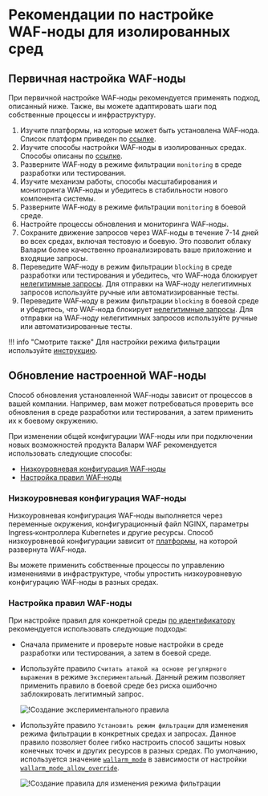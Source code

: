 # Рекомендации по настройке WAF‑ноды для изолированных сред

## Первичная настройка WAF‑ноды

При первичной настройке WAF‑ноды рекомендуется применять подход, описанный ниже. Также, вы можете адаптировать шаги под собственные процессы и инфраструктуру.

1. Изучите платформы, на которые может быть установлена WAF‑нода. Список платформ приведен по [ссылке](../../supported-platforms.md).
2. Изучите способы настройки WAF‑ноды в изолированных средах. Способы описаны по [ссылке](how-waf-in-separated-environments-works.md#возможности-валарм-waf-в-работе-с-изолированными-средами).
3. Разверните WAF‑ноду в режиме фильтрации `monitoring` в среде разработки или тестирования. 
4. Изучите механизм работы, способы масштабирования и мониторинга WAF‑ноды и убедитесь в стабильности нового компонента системы.
5. Разверните WAF‑ноду в режиме фильтрации `monitoring` в боевой среде.
6. Настройте процессы обновления и мониторинга WAF‑ноды.
7. Сохраните движение запросов через WAF‑ноды в течение 7-14 дней во всех средах, включая тестовую и боевую. Это позволит облаку Валарм более качественно проанализировать ваше приложение и входящие запросы.
8. Переведите WAF‑ноду в режим фильтрации `blocking` в среде разработки или тестирования и убедитесь, что WAF‑нода блокирует [нелегитимные запросы](../../../glossary-ru.md#нелегитимный-запрос). Для отправки на WAF‑ноду нелегитимных запросов используйте ручные или автоматизированные тесты.
9. Переведите WAF‑ноду в режим фильтрации `blocking` в боевой среде и убедитесь, что WAF‑нода блокирует [нелегитимные запросы](../../../glossary-ru.md#нелегитимный-запрос). Для отправки на WAF‑ноду нелегитимных запросов используйте ручные или автоматизированные тесты.

!!! info "Смотрите также"
    Для настройки режима фильтрации используйте [инструкцию](../../configure-wallarm-mode.md).

## Обновление настроенной WAF‑ноды

Способ обновления установленной WAF‑ноды зависит от процессов в вашей компании. Например, вам может потребоваться проверить все обновления в среде разработки или тестирования, а затем применить их к боевому окружению.

При изменении общей конфигурации WAF‑ноды или при подключении новых возможностей продукта Валарм WAF рекомендуется использовать следующие способы:

* [Низкоуровневая конфигурация WAF‑ноды](#низкоуровневая-конфигурация-wafноды)
* [Настройка правил WAF‑ноды](#настройка-правил-wafноды)

### Низкоуровневая конфигурация WAF‑ноды

Низкоуровневая конфигурация WAF‑ноды выполняется через переменные окружения, конфигурационный файл NGINX, параметры Ingress‑контроллера Kubernetes и другие ресурсы. Способ низкоуровневой конфигурации зависит от [платформы](../../supported-platforms.md), на которой развернута WAF‑нода.

Вы можете применить собственные процессы по управлению изменениями в инфраструктуре, чтобы упростить низкоуровневую конфигурацию WAF‑ноды в разных средах.

### Настройка правил WAF‑ноды

При настройке правил для конкретной среды [по идентификатору](how-waf-in-separated-environments-works.md#идентификация-ресурсов) рекомендуется использовать следующие подходы: 

* Сначала примените и проверьте новые настройки в среде разработки или тестирования, а затем в боевой среде.
* Используйте правило `Считать атакой на основе регулярного выражения` в режиме `Экспериментальный`. Данный режим позволяет применить правило в боевой среде без риска ошибочно заблокировать легитимный запрос.

    ![!Создание экспериментального правила](../../../images/admin-guides/configuration-guides/waf-in-separate-environments/define-attack-experimental.png)
* Используйте правило `Установить режим фильтрации` для изменения режима фильтрации в конкретных средах и запросах. Данное правило позволяет более гибко настроить способ защиты новых конечных точек и других ресурсов в разных средах. По умолчанию, используется значение [`wallarm_mode`](../../configure-parameters-ru.md#wallarm_mode) в зависимости от настройки [`wallarm_mode_allow_override`](../../configure-parameters-ru.md#wallarm_mode_allow_override).

    ![!Создание правила для изменения режима фильтрации](../../../images/admin-guides/configuration-guides/waf-in-separate-environments/rule-overwrite-filtering-mode.png)
